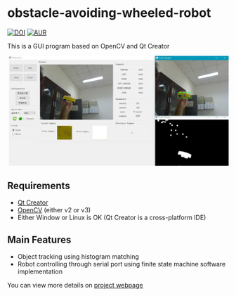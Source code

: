# obstacle-avoiding-wheeled-robot

[![DOI](https://zenodo.org/badge/89113325.svg)](https://zenodo.org/badge/latestdoi/89113325)
[![AUR](https://img.shields.io/aur/license/yaourt.svg?style=plastic)](LICENSE)

This is a GUI program based on OpenCV and Qt Creator

<center>
<img class="image" src="https://github.com/SaoYan/obstacle-avoiding-wheeled-robot/blob/master/project-demo.jpg" alt="demo">
</center>

<h2>Requirements</h2>
<ul class="require">
    <li><a href="https://www.qt.io/ide/">Qt Creator</a></li>
    <li><a href="http://opencv.org/">OpenCV</a> (either v2 or v3)</li>
    <li>Either Window or Linux is OK (Qt Creator is a  cross-platform IDE)</li>
</ul>

<h2>Main Features</h2>
<ul class="main-feature">
	<li>Object tracking using histogram matching</li>
	<li>Robot controlling through serial port using finite state machine software implementation</li>
</ul>

You can view more details on [project webpage](https://saoyan.github.io/posts/2017/04/23)
